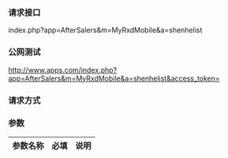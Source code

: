 ### **请求接口**
index.php?app=AfterSalers&m=MyRxdMobile&a=shenhelist



### **公网测试**
http://www.apps.com/index.php?app=AfterSalers&m=MyRxdMobile&a=shenhelist&access_token=

### **请求方式**


### **参数**
| 参数名称  |必填|     说明      |
|------|-----|------|